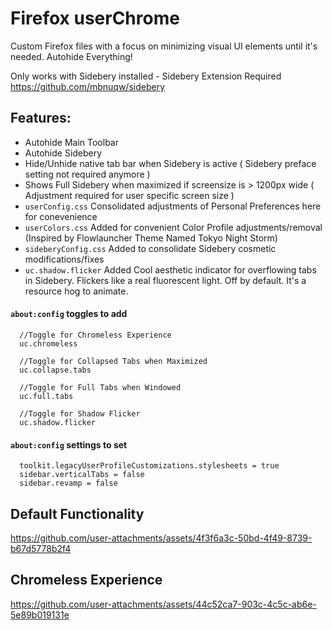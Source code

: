 # Firefox userChrome
Custom Firefox files with a focus on minimizing visual UI elements until it's needed. Autohide Everything!  
  
Only works with Sidebery installed - Sidebery Extension Required  
https://github.com/mbnuqw/sidebery 
## Features:
- Autohide Main Toolbar
- Autohide Sidebery
- Hide/Unhide native tab bar when Sidebery is active ( Sidebery preface setting not required anymore )
- Shows Full Sidebery when maximized if screensize is > 1200px wide ( Adjustment required for user specific screen size )
- `userConfig.css` Consolidated adjustments of Personal Preferences here for conevenience
- `userColors.css` Added for convenient Color Profile adjustments/removal (Inspired by Flowlauncher Theme Named Tokyo Night Storm)
- `sideberyConfig.css` Added to consolidate Sidebery cosmetic modifications/fixes
- `uc.shadow.flicker` Added Cool aesthetic indicator for overflowing tabs in Sidebery. Flickers like a real fluorescent light. Off by default. It's a resource hog to animate.    
#### `about:config` toggles to add
```
  //Toggle for Chromeless Experience
  uc.chromeless

  //Toggle for Collapsed Tabs when Maximized
  uc.collapse.tabs

  //Toggle for Full Tabs when Windowed
  uc.full.tabs

  //Toggle for Shadow Flicker
  uc.shadow.flicker
```
#### `about:config` settings to set
```
  toolkit.legacyUserProfileCustomizations.stylesheets = true
  sidebar.verticalTabs = false
  sidebar.revamp = false
```


## Default Functionality


https://github.com/user-attachments/assets/4f3f6a3c-50bd-4f49-8739-b67d5778b2f4

## Chromeless Experience



https://github.com/user-attachments/assets/44c52ca7-903c-4c5c-ab6e-5e89b019131e
